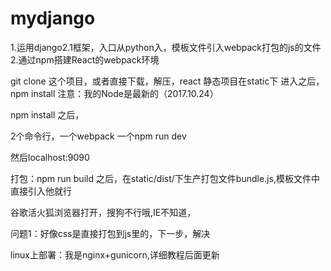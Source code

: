 # mydjango
1.运用django2.1框架，入口从python入，模板文件引入webpack打包的js的文件
2.通过npm搭建React的webpack环境

git clone 这个项目，或者直接下载，解压，react 静态项目在static下
进入之后，npm install
注意：我的Node是最新的（2017.10.24）

npm install 之后，

2个命令行，一个webpack
一个npm run dev

然后localhost:9090

打包：npm run build 之后，在static/dist/下生产打包文件bundle.js,模板文件中直接引入他就行

谷歌活火狐浏览器打开，搜狗不行哦,IE不知道，

问题1：好像css是直接打包到js里的，下一步，解决

linux上部署：我是nginx+gunicorn,详细教程后面更新